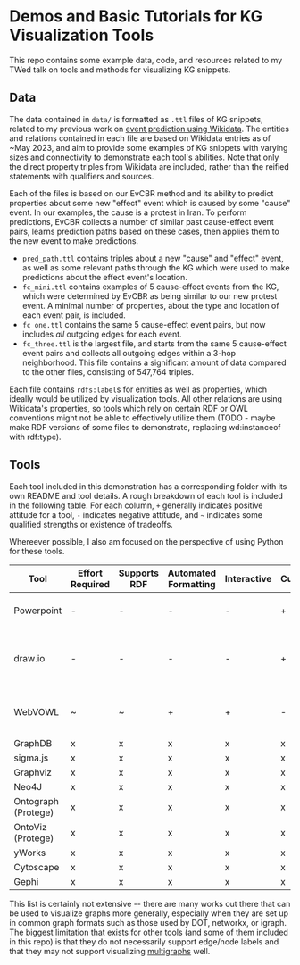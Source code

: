 # Demos and Basic Tutorials for KG Visualization Tools

This repo contains some example data, code, and resources related to my TWed talk on tools and methods for visualizing 
KG snippets.

## Data

The data contained in `data/` is formatted as `.ttl` files of KG snippets, related to my previous work on 
[event prediction using Wikidata](https://github.com/solashirai/WWW-EvCBR/). The entities and relations contained in
each file are based on Wikidata entries as of ~May 2023, and aim to provide some examples of KG snippets with varying
sizes and connectivity to demonstrate each tool's abilities. Note that only the direct property triples from Wikidata
are included, rather than the reified statements with qualifiers and sources.

Each of the files is based on our EvCBR method and its ability to predict properties about some new "effect" event
 which is caused by some "cause" event. In our examples, the cause is a protest in Iran. To perform predictions, EvCBR
 collects a number of similar past cause-effect event pairs, learns prediction paths based on these cases, then applies
 them to the new event to make predictions.
 
- `pred_path.ttl` contains triples about a new "cause" and "effect" event, as well as some relevant paths through the
 KG which were used to make predictions about the effect event's location. 
- `fc_mini.ttl` contains examples of 5 cause-effect events from the KG, which were determined by EvCBR as being similar 
 to our new protest event. A minimal number of properties, about the type and location of each event pair, is included.
- `fc_one.ttl` contains the same 5 cause-effect event pairs, but now includes _all_ outgoing edges for each event.
- `fc_three.ttl` is the largest file, and starts from the same 5 cause-effect event pairs and collects all outgoing
 edges within a 3-hop neighborhood. This file contains a significant amount of data compared to the other files, 
 consisting of 547,764 triples.
 
Each file contains `rdfs:label`s for entities as well as properties, which ideally would be utilized by visualization
tools. All other relations are using Wikidata's properties, so tools which rely on certain RDF or OWL conventions might
not be able to effectively utilize them (TODO - maybe make RDF versions of some files to demonstrate, replacing
wd:instanceof with rdf:type).

## Tools

Each tool included in this demonstration has a corresponding folder with its own README and tool details. A rough 
breakdown of each tool is included in the following table. For each column, `+` generally indicates positive attitude
 for a tool, `-` indicates negative attitude, and `~` indicates some qualified strengths or existence of tradeoffs.
 
Whereever possible, I also am focused on the perspective of using Python for these tools.

| Tool | Effort Required | Supports RDF | Automated Formatting | Interactive | Customizable | Notes | 
| - | - | - | - | - | - | - |
| Powerpoint | - | - | - | - | + | 100% manual effort |
| draw.io | - | - | - | - | + | Mostly manual effort, some importing possible |
| WebVOWL | ~ | ~ | + | + | - | Mainly aimed at ontology visualization |
| GraphDB | x | x | x | x | x | TODO |
| sigma.js | x | x | x | x | x | TODO |
| Graphviz | x | x | x | x | x | TODO |
| Neo4J | x | x | x | x | x | TODO |
| Ontograph (Protege) | x | x | x | x | x | TODO |
| OntoViz (Protege) | x | x | x | x | x | TODO |
| yWorks | x | x | x | x | x | TODO |
| Cytoscape | x | x | x | x | x | TODO |
| Gephi | x | x | x | x | x | TODO |

This list is certainly not extensive -- there are many works out there that can be used to visualize graphs more 
generally, especially when they are set up in common graph formats such as those used by DOT, networkx, or igraph. 
The biggest limitation that exists for other tools (and some of them included in this repo) is that they do not
necessarily support edge/node labels and that they may not support visualizing 
[multigraphs](https://en.wikipedia.org/wiki/Multigraph) well. 